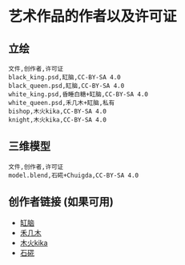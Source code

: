 # 艺术作品的作者以及许可证

## 立绘
```csv
文件,创作者,许可证
black_king.psd,缸脑,CC-BY-SA 4.0
black_queen.psd,缸脑,CC-BY-SA 4.0
white_king.psd,昏睡白糖+缸脑,CC-BY-SA 4.0
white_queen.psd,禾几木+缸脑,私有
bishop,木火kika,CC-BY-SA 4.0
knight,木火kika,CC-BY-SA 4.0
```

## 三维模型
```csv
文件,创作者,许可证
model.blend,石硴+Chuigda,CC-BY-SA 4.0
```

## 创作者链接 (如果可用)
- [缸脑](https://huajia.163.com/main/profile/YBPbpbqr)
- [禾几木](https://space.bilibili.com/4962592)
- [木火kika](https://huajia.163.com/main/profile/1Bym5M3B)
- [石硴](https://huajia.163.com/main/profile/MrjmvONE)
